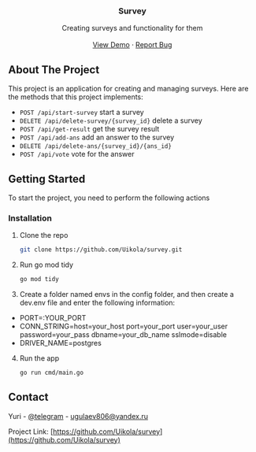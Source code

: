 <!-- Improved compatibility of back to top link: See: https://github.com/othneildrew/Best-README-Template/pull/73 -->
<a name="readme-top"></a>
<!--
*** Thanks for checking out the Best-README-Template. If you have a suggestion
*** that would make this better, please fork the repo and create a pull request
*** or simply open an issue with the tag "enhancement".
*** Don't forget to give the project a star!
*** Thanks again! Now go create something AMAZING! :D
-->




<!--
*** I'm using markdown "reference style" links for readability.
*** Reference links are enclosed in brackets [ ] instead of parentheses ( ).
*** See the bottom of this document for the declaration of the reference variables
*** for contributors-url, forks-url, etc. This is an optional, concise syntax you may use.
*** https://www.markdownguide.org/basic-syntax/#reference-style-links
-->


<h3 align="center">Survey</h3>

  <p align="center">
    Creating surveys and functionality for them
    <br />
    <br />
    <a href="https://github.com/Uikola/survey">View Demo</a>
    ·
    <a href="https://t.me/uikola">Report Bug</a>
  </p>


<!-- ABOUT THE PROJECT -->
## About The Project

This project is an application for creating and managing surveys. Here are the methods that this project implements:
- `POST /api/start-survey` start a survey
- `DELETE /api/delete-survey/{survey_id}` delete a survey
- `POST /api/get-result` get the survey result
- `POST /api/add-ans` add an answer to the survey
- `DELETE /api/delete-ans/{survey_id}/{ans_id}`
- `POST /api/vote` vote for the answer

<!-- GETTING STARTED -->
## Getting Started

To start the project, you need to perform the following actions

### Installation

1. Clone the repo
   ```sh
   git clone https://github.com/Uikola/survey.git
   ```
2. Run go mod tidy
   ```sh
   go mod tidy
   ```
3. Create a folder named envs in the config folder, and then create a dev.env file and enter the following information:
* PORT=:YOUR_PORT
* CONN_STRING=host=your_host port=your_port user=your_user password=your_pass dbname=your_db_name sslmode=disable 
* DRIVER_NAME=postgres

4. Run the app
   ```sh
   go run cmd/main.go 
   ```

<!-- CONTACT -->
## Contact

Yuri - [@telegram](https://t.me/uikola) - ugulaev806@yandex.ru

Project Link: [https://github.com/Uikola/survey](https://github.com/Uikola/survey)



